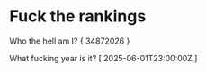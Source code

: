 # Fuck the rankings

Who the hell am I?
{ 34872026 }

What fucking year is it?
[ 2025-06-01T23:00:00Z ]
